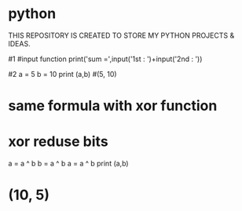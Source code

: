 # python
THIS REPOSITORY IS CREATED TO STORE MY PYTHON PROJECTS & IDEAS.

#1
#input function
print('sum =',input('1st : ')+input('2nd : '))

#2
a = 5
b = 10
print (a,b)
#(5, 10)
# same formula with xor function
# xor reduse bits
a = a ^ b
b = a ^ b
a = a ^ b
print (a,b)
# (10, 5)
